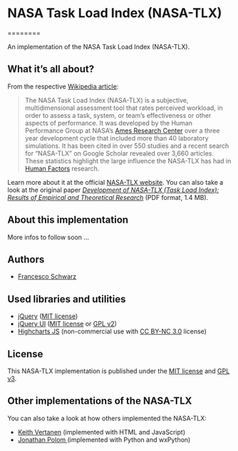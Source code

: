 # NASA Task Load Index (NASA-TLX)
========

An implementation of the NASA Task Load Index (NASA-TLX).

## What it’s all about?
From the respective [Wikipedia article](http://en.wikipedia.org/wiki/NASA-TLX):
> The NASA Task Load Index (NASA-TLX) is a subjective, multidimensional assessment tool that rates perceived workload, in order to assess a task, system, or team’s effectiveness or other aspects of performance. It was developed by the Human Performance Group at NASA’s [Ames Research Center](http://en.wikipedia.org/wiki/Ames_Research_Center) over a three year development cycle that included more than 40 laboratory simulations. It has been cited in over 550 studies and a recent search for “NASA-TLX” on Google Scholar revealed over 3,660 articles. These statistics highlight the large influence the NASA-TLX has had in [Human Factors](http://en.wikipedia.org/wiki/Human_Factors) research.

Learn more about it at the official [NASA-TLX website](http://humansystems.arc.nasa.gov/groups/TLX/). You can also take a look at the original paper [<cite>Development of NASA-TLX (Task Load Index): Results of Empirical and Theoretical Research</cite>](http://humansystems.arc.nasa.gov/groups/TLX/downloads/NASA-TLXChapter.pdf) (PDF format, 1.4 MB).

## About this implementation
More infos to follow soon …

## Authors
- [Francesco Schwarz](https://github.com/isellsoap/)

## Used libraries and utilities
- [jQuery](http://jquery.com/) ([MIT license](https://github.com/jquery/jquery/blob/master/MIT-LICENSE.txt))
- [jQuery UI](http://jqueryui.com/) ([MIT license](http://www.opensource.org/licenses/mit-license) or [GPL v2](http://opensource.org/licenses/GPL-2.0))
- [Highcharts JS](http://www.highcharts.com/) (non-commercial use with [CC BY-NC 3.0](http://creativecommons.org/licenses/by-nc/3.0/) license)

## License
This NASA-TLX implementation is published under the [MIT license](http://www.opensource.org/licenses/mit-license) and [GPL v3](http://opensource.org/licenses/GPL-3.0).

## Other implementations of the NASA-TLX
You can also take a look at how others implemented the NASA-TLX:
- [Keith Vertanen](http://www.keithv.com/software/nasatlx/) (implemented with HTML and JavaScript)
- [Jonathan Polom ](https://github.com/jmpolom/NASA-TLX) (implemented with Python and wxPython)